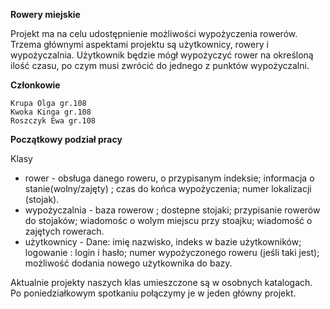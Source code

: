 **Rowery miejskie**

Projekt ma na celu udostępnienie możliwości wypożyczenia rowerów. Trzema głównymi aspektami projektu są 
użytkownicy, rowery i wypożyczalnia. Użytkownik będzie mógł wypożyczyć rower na określoną ilość czasu, po 
czym musi zwrócić do jednego z punktów wypożyczalni. 

**Członkowie**

    Krupa Olga gr.108
    Kwoka Kinga gr.108
    Roszczyk Ewa gr.108

**Początkowy podział pracy**

Klasy 
- rower - obsługa danego roweru, o przypisanym indeksie; informacja o stanie(wolny/zajęty) ; 
	czas do końca wypożyczenia; numer lokalizacji (stojak). 
- wypożyczalnia - baza rowerow ; dostepne stojaki; przypisanie rowerów do stojaków;
	wiadomośc o wolym miejscu przy stoajku; wiadomość o zajętych rowerach.
- użytkownicy - Dane: imię nazwisko, indeks w bazie użytkowników; logowanie : login i hasło;
	numer wypożyczonego roweru (jeśli taki jest); możliwość dodania nowego użytkownika do bazy.



Aktualnie projekty naszych klas umieszczone są w osobnych katalogach. Po poniedziałkowym spotkaniu połączymy je w jeden główny projekt.